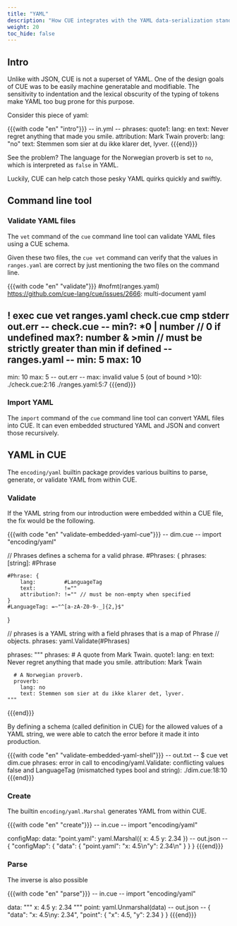 ```yaml
---
title: "YAML"
description: "How CUE integrates with the YAML data-serialization standard"
weight: 20
toc_hide: false
---
```


## Intro

Unlike with JSON, CUE is not a superset of YAML.
One of the design goals of CUE was to be easily machine generatable and
modifiable.
The sensitivity to indentation and the lexical obscurity of the typing of
tokens make YAML too bug prone for this purpose.

Consider this piece of yaml:

{{{with code "en" "intro"}}}
-- in.yml --
phrases:
  quote1:
    lang: en
    text: Never regret anything that made you smile.
    attribution: Mark Twain
  proverb:
    lang: "no"
    text: Stemmen som sier at du ikke klarer det, lyver.
{{{end}}}

See the problem?
The language for the Norwegian proverb is set to `no`, which is interpreted
as `false` in YAML.

Luckily, CUE can help catch those pesky YAML quirks quickly and swiftly.


## Command line tool

### Validate YAML files

The `vet` command of the `cue` command line tool can validate
YAML files using a CUE schema.

Given these two files, the `cue vet` command can verify that the values in
`ranges.yaml` are correct by just mentioning the two files on the command line.

{{{with code "en" "validate"}}}
#nofmt(ranges.yaml) https://github.com/cue-lang/cue/issues/2666: multi-document yaml

! exec cue vet ranges.yaml check.cue
cmp stderr out.err
-- check.cue --
min?: *0 | number    // 0 if undefined
max?: number & >min  // must be strictly greater than min if defined
-- ranges.yaml --
min: 5
max: 10
---
min: 10
max: 5
-- out.err --
max: invalid value 5 (out of bound >10):
    ./check.cue:2:16
    ./ranges.yaml:5:7
{{{end}}}

### Import YAML

The `import` command of the `cue` command line tool can convert YAML files
into CUE.
It can even embedded structured YAML and JSON and convert those recursively.


## YAML in CUE

The `encoding/yaml` builtin package provides various builtins to
parse, generate, or validate YAML from within CUE.

### Validate

If the YAML string from our introduction were embedded within a CUE file,
the fix would be the following.

<!-- TODO: Can #layout cope with /2/ files instead of 3?
This needs a top-and-bottom layout, with the error messages on the bottom, not
the side-by-side default, but we only have 2 files.
-->
{{{with code "en" "validate-embedded-yaml-cue"}}}
-- dim.cue --
import "encoding/yaml"

// Phrases defines a schema for a valid phrase.
#Phrases: {
	phrases: [string]: #Phrase

	#Phrase: {
		lang:         #LanguageTag
		text:         !=""
		attribution?: !="" // must be non-empty when specified
	}
	#LanguageTag: =~"^[a-zA-Z0-9-_]{2,}$"
}

// phrases is a YAML string with a field phrases that is a map of Phrase
// objects.
phrases: yaml.Validate(#Phrases)

phrases: """
	phrases:
	  # A quote from Mark Twain.
	  quote1:
	    lang: en
	    text: Never regret anything that made you smile.
	    attribution: Mark Twain

	  # A Norwegian proverb.
	  proverb:
	    lang: no
	    text: Stemmen som sier at du ikke klarer det, lyver.
	"""
{{{end}}}

By defining a schema (called definition in CUE) for the allowed values of a YAML
string, we were able to catch the error before it made it into production.

{{{with code "en" "validate-embedded-yaml-shell"}}}
-- out.txt --
$ cue vet dim.cue
phrases: error in call to encoding/yaml.Validate: conflicting values false and
LanguageTag (mismatched types bool and string):
    ./dim.cue:18:10
{{{end}}}


### Create

The builtin `encoding/yaml.Marshal` generates YAML from within CUE.

{{{with code "en" "create"}}}
-- in.cue --
import "encoding/yaml"

configMap: data: "point.yaml":
	yaml.Marshal({
		x: 4.5
		y: 2.34
	})
-- out.json --
{
    "configMap": {
        "data": {
            "point.yaml": "x: 4.5\n\"y\": 2.34\n"
        }
    }
}
{{{end}}}

### Parse

The inverse is also possible

{{{with code "en" "parse"}}}
-- in.cue --
import "encoding/yaml"

data: """
	x: 4.5
	y: 2.34
	"""
point: yaml.Unmarshal(data)
-- out.json --
{
    "data": "x: 4.5\ny: 2.34",
    "point": {
        "x": 4.5,
        "y": 2.34
    }
}
{{{end}}}
